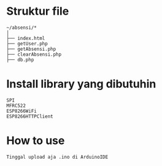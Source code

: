 # Struktur file
```
~/absensi/*
│
├── index.html                
├── getUser.php                
├── getAbsensi.php            
├── clearAbsensi.php          
├── db.php                
```
# Install library yang dibutuhin
```
SPI
MFRC522
ESP8266WiFi
ESP8266HTTPClient
```
# How to use
```
Tinggal upload aja .ino di ArduinoIDE
```
